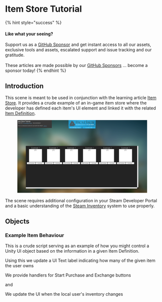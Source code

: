 # Item Store Tutorial

{% hint style="success" %}
#### Like what your seeing?

Support us as a [GitHub Sponsor](../../../../become-a-sponsor/) and get instant access to all our assets, exclusive tools and assets, escalated support and issue tracking and our gratitude.\
\
These articles are made possible by our [GitHub Sponsors](../../../../become-a-sponsor/) ... become a sponsor today!
{% endhint %}

## Introduction

This scene is meant to be used in conjunction with the learning article [Item Store](../../../../steam/inventory/microtransactions/item-store/). It provides a crude example of an in-game item store where the developer has defined each item's UI element and linked it with the related [Item Definition](../../unity/scriptable-objects/item-definition.md).

<figure><img src="../../../../.gitbook/assets/image (13) (1).png" alt=""><figcaption></figcaption></figure>

The scene requires additional configuration in your Steam Developer Portal and a basic understanding of the [Steam Inventory](../../../../company/steam/steamworks/inventory/) system to use properly.

## Objects

### Example Item Behaviour

This is a crude script serving as an example of how you might control a Unity UI object based on the information in a given Item Definition.

Using this we update a UI Text label indicating how many of the given item the user owns

We provide handlers for Start Purchase and Exchange buttons

and

We update the UI when the local user's inventory changes
